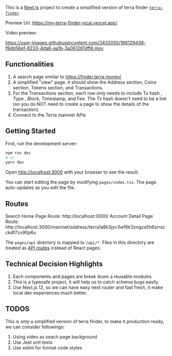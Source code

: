 This is a [Next.js](https://nextjs.org/) project to create a simplified version of terra finder [`terra-finder`](https://finder.terra.money/).

Preview Url: https://my-terra-finder-vicai.vercel.app/

Video preview:

https://user-images.githubusercontent.com/3432050/166129438-f9db56ef-8233-4da6-aa1b-3a061261dff4.mov


## Functionalities

1. A search page similar to https://finder.terra.money/
2. A simplified "view" page. it should show the Address section, Coins section, Tokens section, and Transactions.
3. For the Transactions section, each row only needs to include Tx hash , Type , Block, Timestamp, and Fee. The Tx hash doesn't need to be a link (so you do NOT need to create a page to show the details of the transaction)
4. Connect to the Terra mainnet APIs

## Getting Started

First, run the development server:

```bash
npm run dev
# or
yarn dev
```

Open [http://localhost:3000](http://localhost:3000) with your browser to see the result.

You can start editing the page by modifying `pages/index.tsx`. The page auto-updates as you edit the file.

## Routes

Search Home Page Route: http://localhost:3000/
Account Detail Page Route: http://localhost:3000/mainnet/address/terra1a8k3jyv3wf6k3zngza5h6srrxcckdf7zv90p6u

The `pages/api` directory is mapped to `/api/*`. Files in this directory are treated as [API routes](https://nextjs.org/docs/api-routes/introduction) instead of React pages.

## Technical Decision Highlights

1. Each components and pages are break down a reusable modules
1. This is a typesafe project, it will help us to catch schema bugs easily.
1. Use Next.js 12, so we can have easy next router and fast fresh, it make local dev experiences much better.

## TODOS

This is only a simplified version of terra finder, to make it production ready, we can consider followings:

1. Using video as seach page background
1. Use Jest unit tests
1. Use eslint for format code styles
